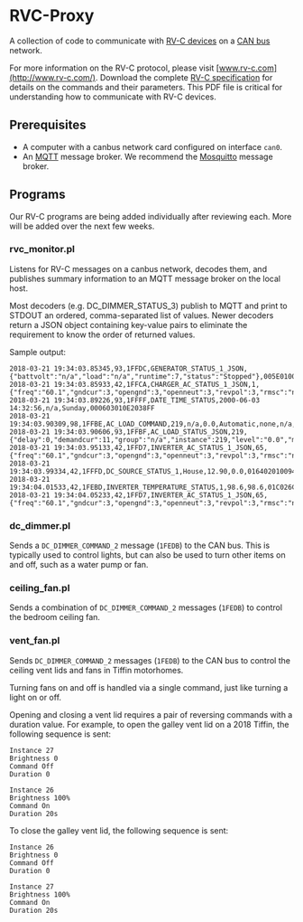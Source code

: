 RVC-Proxy
=========

A collection of code to communicate with [RV-C
devices](https://en.wikipedia.org/wiki/RV-C) on a [CAN
bus](https://en.wikipedia.org/wiki/CAN_bus) network.

For more information on the RV-C protocol, please visit
[www.rv-c.com](http://www.rv-c.com/). Download the complete [RV-C
specification](http://www.rv-c.com/?q=node/75) for details on the
commands and their parameters. This PDF file is critical for
understanding how to communicate with RV-C devices.

Prerequisites
-------------

* A computer with a canbus network card configured on interface `can0`.
* An [MQTT](http://mqtt.org/) message broker. We recommend the
  [Mosquitto](https://mosquitto.org/) message broker.

Programs
--------

Our RV-C programs are being added individually after reviewing each.
More will be added over the next few weeks.

### rvc_monitor.pl

Listens for RV-C messages on a canbus network, decodes them, and
publishes summary information to an MQTT message broker on the local
host.

Most decoders (e.g. DC_DIMMER_STATUS_3) publish to MQTT and print to
STDOUT an ordered, comma-separated list of values. Newer decoders return
a JSON object containing key-value pairs to eliminate the requirement to
know the order of returned values.

Sample output:
```
2018-03-21 19:34:03.85345,93,1FFDC,GENERATOR_STATUS_1_JSON,{"battvolt":"n/a","load":"n/a","runtime":7,"status":"Stopped"},005E010000FFFFFF
2018-03-21 19:34:03.85933,42,1FFCA,CHARGER_AC_STATUS_1_JSON,1,{"freq":"60.1","gndcur":3,"opengnd":3,"openneut":3,"revpol":3,"rmsc":"n/a","rmsv":"118.0"},013809FFFF0D1EFF
2018-03-21 19:34:03.89226,93,1FFFF,DATE_TIME_STATUS,2000-06-03 14:32:56,n/a,Sunday,000603010E2038FF
2018-03-21 19:34:03.90309,98,1FFBE,AC_LOAD_COMMAND,219,n/a,0.0,Automatic,none,n/a,DBFF006000000000
2018-03-21 19:34:03.90606,93,1FFBF,AC_LOAD_STATUS_JSON,219,{"delay":0,"demandcur":11,"group":"n/a","instance":219,"level":"0.0","mode":"Automatic","presentcur":"n/a","priority":"n/a","variable":"0"},DBFF0060000BFFFF
2018-03-21 19:34:03.95133,42,1FFD7,INVERTER_AC_STATUS_1_JSON,65,{"freq":"60.1","gndcur":3,"opengnd":3,"openneut":3,"revpol":3,"rmsc":"n/a","rmsv":"118.0"},413809FFFF0D1EFF
2018-03-21 19:34:03.99334,42,1FFFD,DC_SOURCE_STATUS_1,House,12.90,0.0,0164020100943577
2018-03-21 19:34:04.01533,42,1FEBD,INVERTER_TEMPERATURE_STATUS,1,98.6,98.6,01C026C026FFFFFF
2018-03-21 19:34:04.05233,42,1FFD7,INVERTER_AC_STATUS_1_JSON,65,{"freq":"60.1","gndcur":3,"opengnd":3,"openneut":3,"revpol":3,"rmsc":"n/a","rmsv":"118.0"},413809FFFF0D1EFF
```

### dc_dimmer.pl

Sends a `DC_DIMMER_COMMAND_2` message (`1FEDB`) to the CAN bus. This is
typically used to control lights, but can also be used to turn other
items on and off, such as a water pump or fan.

### ceiling_fan.pl

Sends a combination of `DC_DIMMER_COMMAND_2` messages (`1FEDB`) to
control the bedroom ceiling fan.

### vent_fan.pl

Sends `DC_DIMMER_COMMAND_2` messages (`1FEDB`) to the CAN bus to control
the ceiling vent lids and fans in Tiffin motorhomes.

Turning fans on and off is handled via a single command, just like
turning a light on or off.

Opening and closing a vent lid requires a pair of reversing commands
with a duration value. For example, to open the galley vent lid on a
2018 Tiffin, the following sequence is sent:

```
Instance 27
Brightness 0
Command Off
Duration 0

Instance 26
Brightness 100%
Command On
Duration 20s
```

To close the galley vent lid, the following sequence is sent:
```
Instance 26
Brightness 0
Command Off
Duration 0

Instance 27
Brightness 100%
Command On
Duration 20s
```

